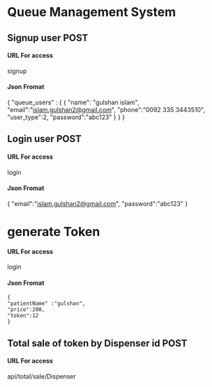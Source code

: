 
# Queue Management System 

## Signup user POST
  

#### URL For access 


signup


#### Json Fromat


{
	"queue_users" :
	{
		{
			"name": "gulshan islam",
			"email":"islam.gulshan2@gmail.com",
			"phone":"0092 335 3443510",
			"user_type":2,
			"password":"abc123"
		}
	}
}




## Login user POST
  

#### URL For access 


login


#### Json Fromat

{
	"email":"islam.gulshan2@gmail.com",
	"password":"abc123"
}


# generate Token

#### URL For access 



login


#### Json Fromat

	{
	"patientName" :"gulshan",
	"price":200,
	"token":12
	}


##  Total sale of token by Dispenser id POST
  

#### URL For access 


api/total/sale/Dispenser










